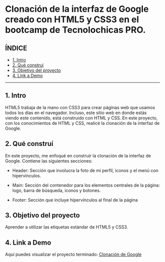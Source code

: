 # Clonación de la interfaz de Google creado con HTML5 y CSS3 en el bootcamp de Tecnolochicas PRO.

## **ÍNDICE**

* [1. Intro](https://github.com/aless-b/clonacion_google/blob/main/README.md#1-intro)
* [2. Qué construí](https://github.com/aless-b/clonacion_google/blob/main/README.md#2-qu%C3%A9-constru%C3%AD)
* [3. Objetivo del proyecto](https://github.com/aless-b/clonacion_google/blob/main/README.md#3-objetivo-del-proyecto)
* [4. Link a Demo](https://github.com/aless-b/clonacion_google/blob/main/README.md#4-link-a-demo)

****

## 1. Intro
HTML5 trabaja de la mano con CSS3 para crear páginas web que usamos todos los días en el navegador. Incluso, este sitio web en donde estás viendo este contenido, está construido con HTML y CSS. En este proyecto, con los conocimientos de HTML y CSS, realicé la clonación de la interfaz de Google.


## 2. Qué construí
En este proyecto, me enfoqué en construir la clonación de la interfaz de Google.
Contiene las siguientes secciones:

* Header: Sección que involucra la foto de mi perfil, iconos y el menú con hipervínculos.

* Main: Sección del contenedor para los elementos centrales de la página: logo, barra de búsqueda, iconos y botones.

* Footer: Sección que incluye hipervínculos al final de la página


## 3. Objetivo del proyecto
Aprender a utilizar las etiquetas estándar de HTML5 y CSS3.


## 4. Link a Demo
Aquí puedes visualizar el proyecto terminado: [Clonación de Google](#)
